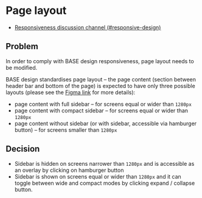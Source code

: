 # Page layout

- [Responsiveness discussion channel (#responsive-design)](https://toptal-core.slack.com/archives/C052MRF4QJV)

## Problem

In order to comply with BASE design responsiveness, page layout needs to be modified.

BASE design standardises page layout – the page content (section between header bar and bottom of the page) is expected to have only three possible layouts (please see the [Figma link](https://www.figma.com/file/q2nvjiyO2CLqBv4DeJnU3i/Product-Library-Documentation?node-id=4788%3A37925&t=Qekpwfkixg6Feqpq-1) for more details):

- page content with full sidebar – for screens equal or wider than `1280px`
- page content with compact sidebar – for screens equal or wider than `1280px`
- page content without sidebar (or with sidebar, accessible via hamburger button) – for screens smaller than `1280px`

## Decision

- Sidebar is hidden on screens narrower than `1280px` and is accessible as an overlay by clicking on hamburger button 
- Sidebar is shown on screens equal or wider than `1280px` and it can toggle between wide and compact modes by clicking expand / collapse button.
